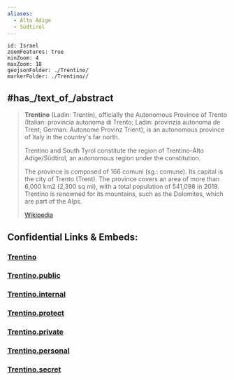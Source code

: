 ```yaml
---
aliases:
  - Alto Adige
  - Südtirol
---
```


```leaflet
id: Israel
zoomFeatures: true 
minZoom: 4 
maxZoom: 18
geojsonFolder: ./Trentino/
markerFolder: ./Trentino//
```


## #has_/text_of_/abstract  


> **Trentino** (Ladin: Trentin), officially the Autonomous Province of Trento 
> (Italian: provincia autonoma di Trento; 
> Ladin: provinzia autonoma de Trent; 
> German: Autonome Provinz Trient), 
> is an autonomous province of Italy in the country's far north. 
> 
> Trentino and South Tyrol constitute the region of Trentino-Alto Adige/Südtirol, 
> an autonomous region under the constitution. 
> 
> The province is composed of 166 comuni (sg.: comune). Its capital is the city of Trento (Trent). 
> The province covers an area of more than 6,000 km2 (2,300 sq mi), 
> with a total population of 541,098 in 2019. 
> Trentino is renowned for its mountains, such as the Dolomites, which are part of the Alps.
>
> [Wikipedia](https://en.wikipedia.org/wiki/Trentino) 


## Confidential Links & Embeds: 

### [Trentino](/_Standards/Earth/Continent/Europe/Europe~South/Italy/regions~Italy/Trentino.md) 

### [Trentino.public](/_public/Earth/Continent/Europe/Europe~South/Italy/regions~Italy/Trentino.public.md) 

### [Trentino.internal](/_internal/Earth/Continent/Europe/Europe~South/Italy/regions~Italy/Trentino.internal.md) 

### [Trentino.protect](/_protect/Earth/Continent/Europe/Europe~South/Italy/regions~Italy/Trentino.protect.md) 

### [Trentino.private](/_private/Earth/Continent/Europe/Europe~South/Italy/regions~Italy/Trentino.private.md) 

### [Trentino.personal](/_personal/Earth/Continent/Europe/Europe~South/Italy/regions~Italy/Trentino.personal.md) 

### [Trentino.secret](/_secret/Earth/Continent/Europe/Europe~South/Italy/regions~Italy/Trentino.secret.md)

